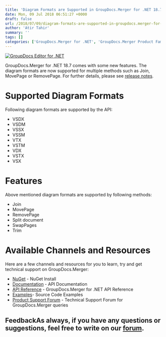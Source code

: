 ```yaml
---
title: 'Diagram Formats are Supported in GroupDocs.Merger for .NET 18.7'
date: Mon, 09 Jul 2018 06:51:27 +0000
draft: false
url: /2018/07/09/diagram-formats-are-supported-in-groupdocs.merger-for-.net-18.7/
author: 'Atir Tahir'
summary: ''
tags: []
categories: ['GroupDocs.Merger for .NET', 'GroupDocs.Merger Product Family']
---
```


[![GroupDocs Editor for .NET](http://blog.groupdocs.com/wp-content/uploads/sites/4/2018/05/groupdocs-merger.png)](https://www.groupdocs.com/products/merger/net)

GroupDocs.Merger for .NET 18.7 comes with some new features. The diagram formats are now supported for multiple methods such as Join, MovePage or RemovePage. For further details, please see [release notes](https://docs.groupdocs.com/display/mergernet/GroupDocs.Merger+for+.NET+18.7+Release+Notes).

# Supported Diagram Formats

Following diagram formats are supported by the API:

*   VSDX
*   VSDM
*   VSSX
*   VSSM
*   VTX
*   VSTM
*   VDX
*   VSTX
*   VSX

# Features

Above mentioned diagram formats are supported by following methods:

*   Join
*   MovePage
*   RemovePage
*   Split document
*   SwapPages
*   Trim

# Available Channels and Resources

Here are a few channels and resources for you to learn, try and get technical support on GroupDocs.Merger:

*   [NuGet](https://www.nuget.org/packages/GroupDocs.Merger/ "GroupDocs.Merger Nuget Package") - NuGet Install
*   [Documentation](https://docs.groupdocs.com/display/mergernet/Getting+Started "Merger API documentation") - API Documentation
*   [API Reference](https://apireference.groupdocs.com/net/merger "GroupDocs.Merger API reference") - GroupDocs.Merger for .NET API Reference
*   [Examples](https://github.com/groupdocs-merger/GroupDocs.Merger-for-.NET "How to use Merger API")\- Source Code Examples
*   [Product Support Forum](https://forum.groupdocs.com/c/merger) - Technical Support Forum for GroupDocs.Merger queries

## FeedbackAs always, if you have any questions or suggestions, feel free to write on our [forum](https://forum.groupdocs.com/c/merger "Technical Support Forum").




